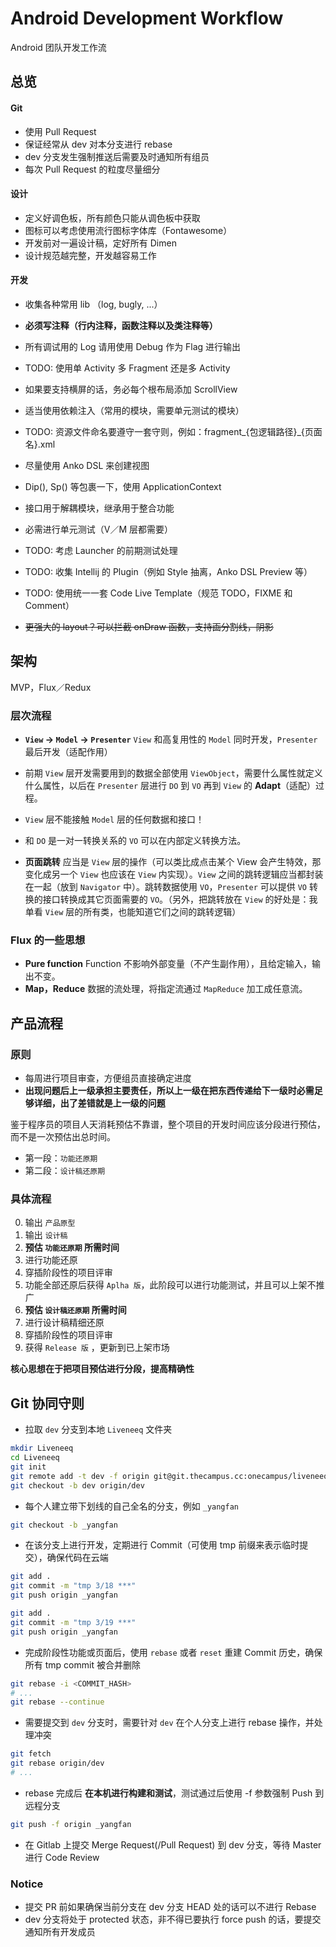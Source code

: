 # Android Development Workflow
Android 团队开发工作流

## 总览

#### Git
- 使用 Pull Request
- 保证经常从 dev 对本分支进行 rebase
- dev 分支发生强制推送后需要及时通知所有组员
- 每次 Pull Request 的粒度尽量细分

#### 设计
- 定义好调色板，所有颜色只能从调色板中获取
- 图标可以考虑使用流行图标字体库（Fontawesome）
- 开发前对一遍设计稿，定好所有 Dimen
- 设计规范越完整，开发越容易工作

#### 开发
- 收集各种常用 lib （log, bugly, ...）
- **必须写注释（行内注释，函数注释以及类注释等）**
- 所有调试用的 Log 请用使用 Debug 作为 Flag 进行输出
- TODO: 使用单 Activity 多 Fragment 还是多 Activity
- 如果要支持横屏的话，务必每个根布局添加 ScrollView
- 适当使用依赖注入（常用的模块，需要单元测试的模块）
- TODO: 资源文件命名要遵守一套守则，例如：fragment_{包逻辑路径}_{页面名}.xml
- 尽量使用 Anko DSL 来创建视图
- Dip(), Sp() 等包裹一下，使用 ApplicationContext
- 接口用于解耦模块，继承用于整合功能
- 必需进行单元测试（V／M 层都需要）
- TODO: 考虑 Launcher 的前期测试处理
- TODO: 收集 Intellij 的 Plugin（例如 Style 抽离，Anko DSL Preview 等）
- TODO: 使用统一一套 Code Live Template（规范 TODO，FIXME 和 Comment）

- ~~更强大的 layout？可以拦截 onDraw 函数，支持画分割线，阴影~~


## 架构
MVP，Flux／Redux

### 层次流程
- **`View` -> `Model` -> `Presenter`**
`View` 和高复用性的 `Model` 同时开发，`Presenter` 最后开发（适配作用）

- 前期 `View` 层开发需要用到的数据全部使用 `ViewObject`，需要什么属性就定义什么属性，以后在 `Presenter` 层进行 `DO` 到 `VO` 再到 `View` 的 **Adapt**（适配）过程。

- `View` 层不能接触 `Model` 层的任何数据和接口！

- 和 `DO` 是一对一转换关系的 `VO` 可以在内部定义转换方法。

- **页面跳转** 应当是 `View` 层的操作（可以类比成点击某个 View 会产生特效，那变化成另一个 `View` 也应该在 `View` 内实现）。`View` 之间的跳转逻辑应当都封装在一起（放到 `Navigator` 中）。跳转数据使用 `VO`，`Presenter` 可以提供 `VO` 转换的接口转换成其它页面需要的 `VO`。（另外，把跳转放在 `View` 的好处是：我单看 `View` 层的所有类，也能知道它们之间的跳转逻辑）

### Flux 的一些思想
- **Pure function**
Function 不影响外部变量（不产生副作用），且给定输入，输出不变。
- **Map，Reduce**
数据的流处理，将指定流通过 `MapReduce`  加工成任意流。


## 产品流程

### 原则
- 每周进行项目审查，方便组员直接确定进度
- **出现问题后上一级承担主要责任，所以上一级在把东西传递给下一级时必需足够详细，出了差错就是上一级的问题**

鉴于程序员的项目人天消耗预估不靠谱，整个项目的开发时间应该分段进行预估，而不是一次预估出总时间。
- 第一段：`功能还原期`
- 第二段：`设计稿还原期`

### 具体流程
0. 输出 `产品原型`
0. 输出 `设计稿 `
0. **预估 `功能还原期` 所需时间**
0. 进行功能还原
0. 穿插阶段性的项目评审
0. 功能全部还原后获得 `Aplha 版`，此阶段可以进行功能测试，并且可以上架不推广
0. **预估 `设计稿还原期` 所需时间**
0. 进行设计稿精细还原
0. 穿插阶段性的项目评审
0. 获得 `Release 版` ，更新到已上架市场

**核心思想在于把项目预估进行分段，提高精确性**


## Git 协同守则

- 拉取 `dev` 分支到本地 `Liveneeq` 文件夹

```sh
mkdir Liveneeq
cd Liveneeq
git init
git remote add -t dev -f origin git@git.thecampus.cc:onecampus/liveneeq-android.git
git checkout -b dev origin/dev
```

- 每个人建立带下划线的自己全名的分支，例如 `_yangfan`

```sh
git checkout -b _yangfan
```

- 在该分支上进行开发，定期进行 Commit（可使用 tmp 前缀来表示临时提交），确保代码在云端

```sh
git add .
git commit -m "tmp 3/18 ***"
git push origin _yangfan

git add .
git commit -m "tmp 3/19 ***"
git push origin _yangfan
```

- 完成阶段性功能或页面后，使用 `rebase` 或者 `reset` 重建 Commit 历史，确保所有 tmp commit 被合并删除

```sh
git rebase -i <COMMIT_HASH>
# ...
git rebase --continue
```

- 需要提交到 `dev` 分支时，需要针对 `dev` 在个人分支上进行 rebase 操作，并处理冲突

```sh
git fetch
git rebase origin/dev
# ...
```

- rebase 完成后 **在本机进行构建和测试**，测试通过后使用 -f 参数强制 Push 到远程分支

```sh
git push -f origin _yangfan
```

- 在 Gitlab 上提交 Merge Request(/Pull Request) 到 dev 分支，等待 Master 进行 Code Review

### Notice
- 提交 PR 前如果确保当前分支在 dev 分支 HEAD 处的话可以不进行 Rebase
- dev 分支将处于 protected 状态，非不得已要执行 force push 的话，要提交通知所有开发成员

